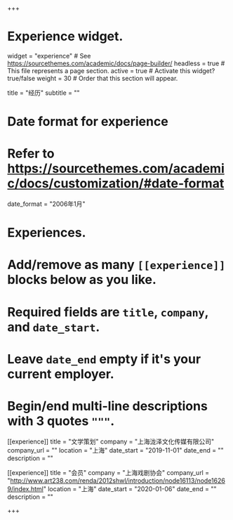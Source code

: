 +++
# Experience widget.
widget = "experience"  # See https://sourcethemes.com/academic/docs/page-builder/
headless = true  # This file represents a page section.
active = true  # Activate this widget? true/false
weight = 30  # Order that this section will appear.

title = "经历"
subtitle = ""

# Date format for experience
#   Refer to https://sourcethemes.com/academic/docs/customization/#date-format
date_format = "2006年1月"

# Experiences.
#   Add/remove as many `[[experience]]` blocks below as you like.
#   Required fields are `title`, `company`, and `date_start`.
#   Leave `date_end` empty if it's your current employer.
#   Begin/end multi-line descriptions with 3 quotes `"""`.

[[experience]]
  title = "文学策划"
  company = "上海泷泽文化传媒有限公司"
  company_url = ""
  location = "上海"
  date_start = "2019-11-01"
  date_end = ""
  description = ""

[[experience]]
  title = "会员"
  company = "上海戏剧协会"
  company_url = "http://www.art238.com/renda/2012shwl/introduction/node16113/node16269/index.html"
  location = "上海"
  date_start = "2020-01-06"
  date_end = ""
  description = ""

+++

